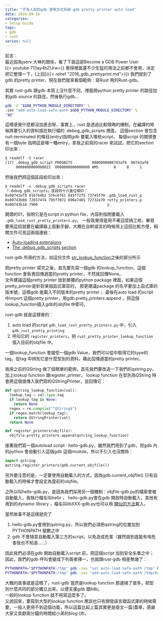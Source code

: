 ```yaml
---
title: "不為人知的gdb 使用方式系統-gdb pretty printer auto load"
date: 2016-09-16
categories:
- Setup Guide
tags:
- gdb
- rust
series: null
---
```


前言：  
最近因為jserv 大神的關係，看了下面這部Become a GDB Power User  
{{< youtube 713ay4bZUrw>}}
覺得裡面還不少生猛的用法之前都不會用，決定把它整理一下，[上回]({{< relref "2016_gdb_prettyprint.md">}})
我們提到了gdb 的pretty printer，現在我們就來看個範例：寫Rust 用的Rust-gdb。  
<!--more-->

其實 rust-gdb 跟gdb 本質上沒什麼不同，裡面將python pretty printer 的路徑加到gdb source 的路徑，然後執行gdb…  
```bash
gdb -d "$GDB_PYTHON_MODULE_DIRECTORY" \
-iex "add-auto-load-safe-path $GDB_PYTHON_MODULE_DIRECTORY" \
"$@"
```
這樣感覺什麼都沒加進去呀，事實上，rust 是透過比較隱晦的機制，在編譯的時候將要引入的資料插在執行檔的 .debug\_gdb\_scripts 裡面，
這個section 會包含null-terminated 的條目(entry)指明gdb 要載入哪些script，
每個script 的開頭會有一個byte 指明這是哪一種entry，拿我之前寫的racer 來試試，把它的section 印出來：  
```txt
$ readelf -S racer
[17] .debug_gdb_script PROGBITS         0000000000743af8  00743af8
     0000000000000022  0000000000000000 AMS       0     0     1
```
然後我們把這個區段給印出來：  
```txt
$ readelf -x .debug_gdb_scripts racer
「.debug_gdb_scripts」區段的十六進位傾印：
0x00743af8 01676462 5f6c6f61 645f7275 73745f70 .gdb_load_rust_p
0x00743b08 72657474 795f7072 696e7465 72732e70 retty_printers.p
0x00743b18 7900                                y.
```
開頭的01，指明它是在script in python file，內容則指明要載入 `.gdb_load_rust_pretty_printers.py`，
一般我覺得是用不著這麼搞工啦，畢竟要用這招就要在編譯器上面動手腳，大概在自幹語言的時候用上這招比較方便，相關文件可見這兩個連結：  

* [Auto-loading extensions](https://sourceware.org/gdb/onlinedocs/gdb/Auto_002dloading-extensions.html#Auto_002dloading-extensions)
* [The .debug_gdb_scripts section](https://sourceware.org/gdb/onlinedocs/gdb/dotdebug_005fgdb_005fscripts-section.html#dotdebug_005fgdb_005fscripts-section)  

rust-gdb 所用的方法，如這份文件 [str_lookup_function](https://sourceware.org/gdb/onlinedocs/gdb/Writing-a-Pretty_002dPrinter.html#Writing-a-Pretty_002dPrinter)之後的部分所示  

把pretty printer 寫完之後，首先要先寫一個gdb 的lookup\_function，這個function 會負責回傳適當的pretty printer，不然就回傳None。  
文件建議這個pretty printer 放到單獨的python package 裡面，如果這個pretty\_printer是針對某個函式庫寫的，
那更建議package 的名字要加上函式庫的版本號，這樣gdb 能載入不同版本的pretty printer；
最後在auto load 的script 中import 這個pretty printer，用gdb.pretty\_printers.append ，把這個lookup\_function插入gdb的objfile 中即可。  

rust-gdb 就是這樣做的：  
1. auto load 的script `gdb_load_rust_pretty_printers.py` 中，引入 `gdb_rust_pretty_printing`
2. 呼叫它的 `register_printers`，把 `rust_pretty_printer_lookup_function` 插入目前的objfile 中。  

一個lookup\_function 會接受一個gdb Value，我們可以從中取得它的type的tag，從tag 中辨別它是什麼型別的資料，藉此回傳適當的pretty printer。  

我用之前的QString 做了個簡單的範例，首先我們要改造一下我們的qstring.py，加上lookup function 跟register\_printer，
lookup function 在型別為QString 時會將這個值傳入我們寫的QStringPrinter，並回傳它：  
```python
def qstring_lookup_function(val):
  lookup_tag = val.type.tag
  if lookup_tag is None:
    return None
  regex = re.compile("^QString$")
  if regex.match(lookup_tag):
    return QStringPrinter(val)
  return None

def register_printers(objfile):
  objfile.pretty_printers.append(qstring_lookup_function)
```

接著我們寫一個autoload script : hello-gdb.py，雖然我們用到了gdb，但gdb 內的python 會自動引入這個gdb 這個module，所以不引入也沒關係：  
```python
import qstring
qstring.register_printers(gdb.current_objfile())
```
另外要注意的是，一定要使用自動載入的方式，因為gdb.current\_objfile() 只有自動載入的時候才會設定為當前的objfile。  

之所以叫hello-gdb.py，是因為我們採用另一個機制：objfile-gdb.py的檔案會被自動載入，我執行檔名叫hello ，
hello-gdb.py會在gdb 開啟時自動載入，其他有用到的dynamic library ，檔名叫libXXX-gdb.py也可以用
[類似的方法](https://sourceware.org/gdb/onlinedocs/gdb/objfile_002dgdbdotext-file.html#objfile_002dgdbdotext-file)載入。  

當然故事不是這樣就完了

1. hello-gdb.py會用到qstring.py，所以我們必須把qstring的位置加到PYTHONPATH 變數之中
2. gdb 不會隨意自動載入第三方的script，以免造成危害（雖然說到底能有啥危害我也不知道……）

因此我們必須在gdb 開始自動載入script 前，把這個script 加到安全名單之中；因此，我們的gdb 呼叫會變成下列兩者擇一，也就跟rust-gdb 相差無幾了：  
```bash
PYTHONPATH="$PYTHONPATH:/tmp" gdb -iex "set auto-load safe-path /tmp" hello
PYTHONPATH="$PYTHONPATH:/tmp" gdb -iex "add-auto-load-safe-path /tmp/hello-gdb.py" hello
```

大概的故事就是這樣了，rust-gdb 當然是lookup function 那邊搞了很多，把型別什麼共同的部分獨立出來，以便支援gdb 跟lldb。  
一般的lookup function 就不用寫這麼多了。  
又說回來，要寫到大型的lookup function 應該也只有開發語言跟函式庫的時候需要，一般人更用不到這個功能，所以這篇比起上篇其實更是廢文一篇(蓋章，感謝大家又貢獻兩分鐘的時間給小弟的blog (炸。